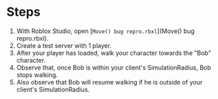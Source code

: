 # Steps

1. With Roblox Studio, open [`Move() bug repro.rbxl`](Move() bug repro.rbxl).
2. Create a test server with 1 player.
3. After your player has loaded, walk your character towards the "Bob" character.
4. Observe that, once Bob is within your client's SimulationRadius, Bob stops walking.
5. Also observe that Bob will resume walking if he is outside of your client's SimulationRadius.
